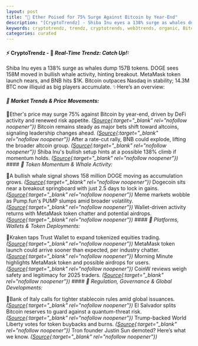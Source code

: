 ```yaml
---
layout: post
title: "🌇 Ether Poised for 75% Surge Against Bitcoin by Year-End"
description: "[CryptoTrendz] - Shiba Inu eyes a 138% surge as whales dump 157B tokens. DOGE sees 158M moved in bullish whale activity, hinting breakout. MetaMask token launch nears, and BNB hits $1K. Bitcoin outpaces Nasdaq in stability; 14.3M BTC now illiquid as big players accumulate."
keywords: cryptotrendz, trendz, cryptotrends, web3trends, organic, Bitcoin, stablecoins, CEO, quantum, token, Dogecoin, Italy, Altcoin, Market, Airdrop, Altcoins, BTC, Crypto, Cardano, investors
categories: curated
---
```


#### ⚡ CryptoTrendz - 📌 *Real-Time Trendz: Catch Up!:*

Shiba Inu eyes a 138% surge as whales dump 157B tokens. DOGE sees 158M moved in bullish whale activity, hinting breakout. MetaMask token launch nears, and BNB hits $1K. Bitcoin outpaces Nasdaq in stability; 14.3M BTC now illiquid as big players accumulate. ✨Here’s an overview:


#### *🔖 Market Trends & Price Movements:*  

🔹Ether's price may surge 75% against Bitcoin by year-end, driven by DeFi activity and renewed risk appetite. *([Source](https://s.avyag.com/b8zd){:target="_blank" rel="nofollow noopener"})* Bitcoin remains steady as major bets shift toward altcoins, signaling leadership changes ahead. *([Source](https://s.avyag.com/0nao){:target="_blank" rel="nofollow noopener"})* After a rate-cut rally, BNB could explode, lifting the broader altcoin group. *([Source](https://s.avyag.com/aia0){:target="_blank" rel="nofollow noopener"})* Shiba Inu's bullish setup hints at a possible 138% climb if momentum holds. *([Source](https://s.avyag.com/ymqv){:target="_blank" rel="nofollow noopener"})* #### *🔖 Token Momentum & Whale Activity:*  

🔹A bullish whale signal shows 158 million DOGE moving as accumulation grows. *([Source](https://s.avyag.com/w31w){:target="_blank" rel="nofollow noopener"})* Dogecoin sits near a breakout springboard with just 2.5 days to lock in gains. *([Source](https://s.avyag.com/rrwj){:target="_blank" rel="nofollow noopener"})* Meme markets wobble as Pump.fun's PUMP slumps amid broader volatility. *([Source](https://s.avyag.com/zpur){:target="_blank" rel="nofollow noopener"})* Wallet-driven activity returns with MetaMask token chatter and potential airdrops. *([Source](https://s.avyag.com/zf6t){:target="_blank" rel="nofollow noopener"})* #### *🔖 Platforms, Wallets & Token Deployments:*  

🔹Kraken taps Trust Wallet to expand tokenized equities trading. *([Source](https://s.avyag.com/ub6a){:target="_blank" rel="nofollow noopener"})* MetaMask token launch could arrive sooner than expected, per industry chatter. *([Source](https://s.avyag.com/y64z){:target="_blank" rel="nofollow noopener"})* Morning Minute highlights MetaMask token and possible airdrops for users. *([Source](https://s.avyag.com/zf6t){:target="_blank" rel="nofollow noopener"})* CoinW reviews weigh safety and legitimacy for 2025 traders. *([Source](https://s.avyag.com/n0yp){:target="_blank" rel="nofollow noopener"})* #### *🔖 Regulation, Governance & Global Developments:*  

🔹Bank of Italy calls for tighter stablecoin rules amid global issuances. *([Source](https://s.avyag.com/7iuj){:target="_blank" rel="nofollow noopener"})* El Salvador splits Bitcoin reserves to guard against a quantum-threat risk. *([Source](https://s.avyag.com/dunj){:target="_blank" rel="nofollow noopener"})* Trump-backed World Liberty votes for token buybacks and burns. *([Source](https://s.avyag.com/iib0){:target="_blank" rel="nofollow noopener"})* Tron founder Justin Sun demoted? Here’s what we know. *([Source](https://s.avyag.com/hhm9){:target="_blank" rel="nofollow noopener"})*
